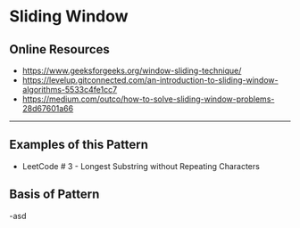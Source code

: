 # Sliding Window

## Online Resources

- https://www.geeksforgeeks.org/window-sliding-technique/
- https://levelup.gitconnected.com/an-introduction-to-sliding-window-algorithms-5533c4fe1cc7
- https://medium.com/outco/how-to-solve-sliding-window-problems-28d67601a66

---

## Examples of this Pattern

- LeetCode # 3 - Longest Substring without Repeating Characters

## Basis of Pattern

-asd
